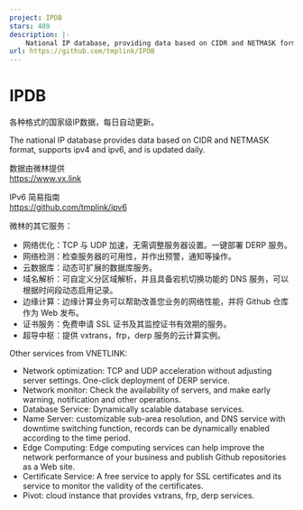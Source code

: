 ```yaml
---
project: IPDB
stars: 489
description: |-
    National IP database, providing data based on CIDR and NETMASK format, supporting IPv4 and IPv6.
url: https://github.com/tmplink/IPDB
---
```


# IPDB
各种格式的国家级IP数据，每日自动更新。     
  
The national IP database provides data based on CIDR and NETMASK format, supports ipv4 and ipv6, and is updated daily.      

数据由微林提供  
https://www.vx.link   

IPv6 简易指南  
https://github.com/tmplink/ipv6

微林的其它服务：
* 网络优化：TCP 与 UDP 加速，无需调整服务器设置。一键部署 DERP 服务。
* 网络检测：检查服务器的可用性，并作出预警，通知等操作。
* 云数据库：动态可扩展的数据库服务。
* 域名解析：可自定义分区域解析，并且具备宕机切换功能的 DNS 服务，可以根据时间段动态启用记录。
* 边缘计算：边缘计算业务可以帮助改善您业务的网络性能，并将 Github 仓库作为 Web 发布。
* 证书服务：免费申请 SSL 证书及其监控证书有效期的服务。
* 超导中枢：提供 vxtrans，frp，derp 服务的云计算实例。

Other services from VNETLINK:
* Network optimization: TCP and UDP acceleration without adjusting server settings. One-click deployment of DERP service.
* Network monitor: Check the availability of servers, and make early warning, notification and other operations.
* Database Service: Dynamically scalable database services.
* Name Server: customizable sub-area resolution, and DNS service with downtime switching function, records can be dynamically enabled according to the time period.
* Edge Computing: Edge computing services can help improve the network performance of your business and publish Github repositories as a Web site.
* Certificate Service: A free service to apply for SSL certificates and its service to monitor the validity of the certificates.
* Pivot: cloud instance that provides vxtrans, frp, derp services.

